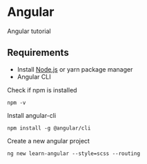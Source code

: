 # Angular

Angular tutorial

## Requirements
- Install [Node.js](https://nodejs.org/en/) or yarn package manager
- Angular CLI

Check if npm is installed
```
npm -v
```
Install angular-cli
```
npm install -g @angular/cli
```
Create a new angular project
```
ng new learn-angular --style=scss --routing
```
